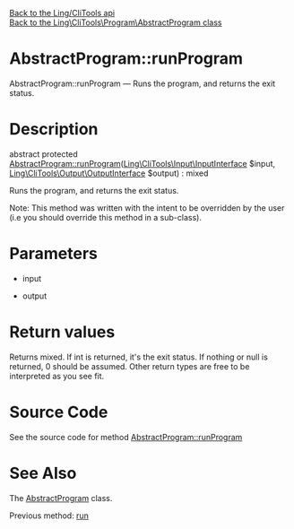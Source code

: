 [Back to the Ling/CliTools api](https://github.com/lingtalfi/CliTools/blob/master/doc/api/Ling/CliTools.md)<br>
[Back to the Ling\CliTools\Program\AbstractProgram class](https://github.com/lingtalfi/CliTools/blob/master/doc/api/Ling/CliTools/Program/AbstractProgram.md)


AbstractProgram::runProgram
================



AbstractProgram::runProgram — Runs the program, and returns the exit status.




Description
================


abstract protected [AbstractProgram::runProgram](https://github.com/lingtalfi/CliTools/blob/master/doc/api/Ling/CliTools/Program/AbstractProgram/runProgram.md)([Ling\CliTools\Input\InputInterface](https://github.com/lingtalfi/CliTools/blob/master/doc/api/Ling/CliTools/Input/InputInterface.md) $input, [Ling\CliTools\Output\OutputInterface](https://github.com/lingtalfi/CliTools/blob/master/doc/api/Ling/CliTools/Output/OutputInterface.md) $output) : mixed




Runs the program, and returns the exit status.

Note: This method was written with the intent to be overridden by the user (i.e you should override this method in a sub-class).



Parameters
================


- input

    

- output

    


Return values
================

Returns mixed.
If int is returned, it's the exit status.
If nothing or null is returned, 0 should be assumed.
Other return types are free to be interpreted as you see fit.







Source Code
===========
See the source code for method [AbstractProgram::runProgram](https://github.com/lingtalfi/CliTools/blob/master/Program/AbstractProgram.php#L196-L196)


See Also
================

The [AbstractProgram](https://github.com/lingtalfi/CliTools/blob/master/doc/api/Ling/CliTools/Program/AbstractProgram.md) class.

Previous method: [run](https://github.com/lingtalfi/CliTools/blob/master/doc/api/Ling/CliTools/Program/AbstractProgram/run.md)<br>


